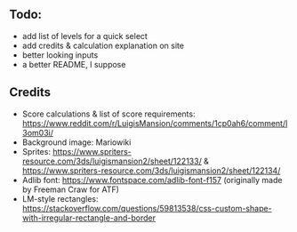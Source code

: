 
## Todo:
- add list of levels for a quick select
- add credits & calculation explanation on site
- better looking inputs
- a better README, I suppose

## Credits
- Score calculations & list of score requirements: https://www.reddit.com/r/LuigisMansion/comments/1cp0ah6/comment/l3om03i/
- Background image: Mariowiki
- Sprites: https://www.spriters-resource.com/3ds/luigismansion2/sheet/122133/ & https://www.spriters-resource.com/3ds/luigismansion2/sheet/122134/
- Adlib font: https://www.fontspace.com/adlib-font-f157 (originally made by Freeman Craw for ATF)
- LM-style rectangles: https://stackoverflow.com/questions/59813538/css-custom-shape-with-irregular-rectangle-and-border